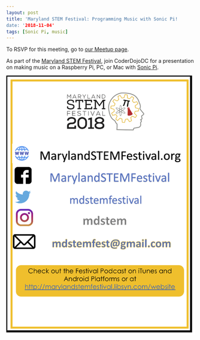 ```yaml
---
layout: post
title: 'Maryland STEM Festival: Programming Music with Sonic Pi!
date: '2018-11-04'
tags: [Sonic Pi, music]
---
```

To RSVP for this meeting, go to [our Meetup page](https://www.meetup.com/CoderDojoDC/events/jmqjgpyxpbgb/).

As part of the [Maryland STEM Festival](http://marylandstemfestival.org/), join CoderDojoDC for a presentation on making music on a Raspberry Pi, PC, or Mac with [Sonic Pi](https://sonic-pi.net). 

<div><a href="http://marylandstemfestival.org"><img src="/assets/stemfest2018.png" alt="MD STEMfest" /></a></div>

